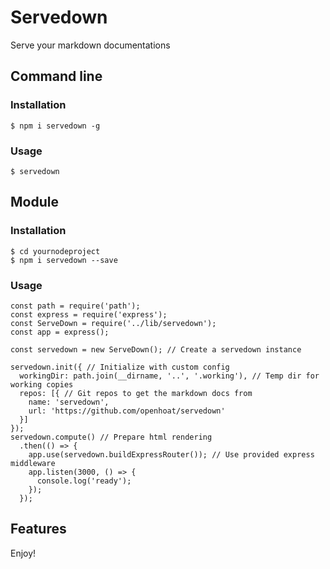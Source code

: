 # Servedown

Serve your markdown documentations

## Command line

### Installation

```
$ npm i servedown -g
```

### Usage

```
$ servedown
```

## Module

### Installation

```
$ cd yournodeproject
$ npm i servedown --save
```

### Usage

```
const path = require('path');
const express = require('express');
const ServeDown = require('../lib/servedown');
const app = express();

const servedown = new ServeDown(); // Create a servedown instance

servedown.init({ // Initialize with custom config
  workingDir: path.join(__dirname, '..', '.working'), // Temp dir for working copies
  repos: [{ // Git repos to get the markdown docs from
    name: 'servedown',
    url: 'https://github.com/openhoat/servedown'
  }]
});
servedown.compute() // Prepare html rendering
  .then(() => {
    app.use(servedown.buildExpressRouter()); // Use provided express middleware
    app.listen(3000, () => {
      console.log('ready');
    });
  });
```

## Features

Enjoy!
